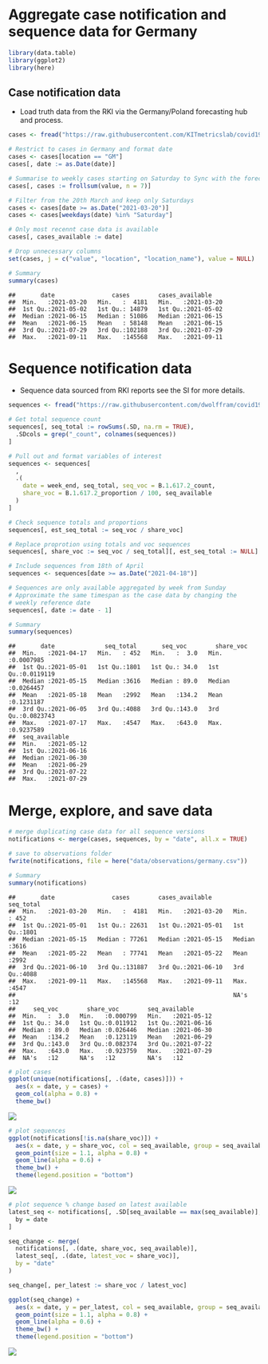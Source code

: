 Aggregate case notification and sequence data for Germany
================

``` r
library(data.table)
library(ggplot2)
library(here)
```

## Case notification data

  - Load truth data from the RKI via the Germany/Poland forecasting hub
    and process.

<!-- end list -->

``` r
cases <- fread("https://raw.githubusercontent.com/KITmetricslab/covid19-forecast-hub-de/master/data-truth/RKI/truth_RKI-Incident%20Cases_Germany.csv") # nolint

# Restrict to cases in Germany and format date
cases <- cases[location == "GM"]
cases[, date := as.Date(date)]

# Summarise to weekly cases starting on Saturday to Sync with the forecast hubs
cases[, cases := frollsum(value, n = 7)]

# Filter from the 20th March and keep only Saturdays
cases <- cases[date >= as.Date("2021-03-20")]
cases <- cases[weekdays(date) %in% "Saturday"]

# Only most recennt case data is available
cases[, cases_available := date]

# Drop unnecessary columns
set(cases, j = c("value", "location", "location_name"), value = NULL)

# Summary
summary(cases)
```

    ##       date                cases        cases_available     
    ##  Min.   :2021-03-20   Min.   :  4181   Min.   :2021-03-20  
    ##  1st Qu.:2021-05-02   1st Qu.: 14879   1st Qu.:2021-05-02  
    ##  Median :2021-06-15   Median : 51086   Median :2021-06-15  
    ##  Mean   :2021-06-15   Mean   : 58148   Mean   :2021-06-15  
    ##  3rd Qu.:2021-07-29   3rd Qu.:102188   3rd Qu.:2021-07-29  
    ##  Max.   :2021-09-11   Max.   :145568   Max.   :2021-09-11

# Sequence notification data

  - Sequence data sourced from RKI reports see the SI for more details.

<!-- end list -->

``` r
sequences <- fread("https://raw.githubusercontent.com/dwolffram/covid19-variants/main/data/sequencing_germany.csv") # nolint

# Get total sequence count
sequences[, seq_total := rowSums(.SD, na.rm = TRUE),
  .SDcols = grep("_count", colnames(sequences))
]

# Pull out and format variables of interest
sequences <- sequences[
  ,
  .(
    date = week_end, seq_total, seq_voc = B.1.617.2_count,
    share_voc = B.1.617.2_proportion / 100, seq_available
  )
]

# Check sequence totals and proportions
sequences[, est_seq_total := seq_voc / share_voc]

# Replace proprotion using totals and voc sequences
sequences[, share_voc := seq_voc / seq_total][, est_seq_total := NULL]

# Include sequences from 18th of April
sequences <- sequences[date >= as.Date("2021-04-18")]

# Sequences are only available aggregated by week from Sunday
# Approximate the same timespan as the case data by changing the
# weekly reference date
sequences[, date := date - 1]

# Summary
summary(sequences)
```

    ##       date              seq_total       seq_voc        share_voc        
    ##  Min.   :2021-04-17   Min.   : 452   Min.   :  3.0   Min.   :0.0007985  
    ##  1st Qu.:2021-05-01   1st Qu.:1801   1st Qu.: 34.0   1st Qu.:0.0119119  
    ##  Median :2021-05-15   Median :3616   Median : 89.0   Median :0.0264457  
    ##  Mean   :2021-05-18   Mean   :2992   Mean   :134.2   Mean   :0.1231187  
    ##  3rd Qu.:2021-06-05   3rd Qu.:4088   3rd Qu.:143.0   3rd Qu.:0.0823743  
    ##  Max.   :2021-07-17   Max.   :4547   Max.   :643.0   Max.   :0.9237589  
    ##  seq_available       
    ##  Min.   :2021-05-12  
    ##  1st Qu.:2021-06-16  
    ##  Median :2021-06-30  
    ##  Mean   :2021-06-29  
    ##  3rd Qu.:2021-07-22  
    ##  Max.   :2021-07-29

# Merge, explore, and save data

``` r
# merge duplicating case data for all sequence versions
notifications <- merge(cases, sequences, by = "date", all.x = TRUE)

# save to observations folder
fwrite(notifications, file = here("data/observations/germany.csv"))

# Summary
summary(notifications)
```

    ##       date                cases        cases_available        seq_total   
    ##  Min.   :2021-03-20   Min.   :  4181   Min.   :2021-03-20   Min.   : 452  
    ##  1st Qu.:2021-05-01   1st Qu.: 22631   1st Qu.:2021-05-01   1st Qu.:1801  
    ##  Median :2021-05-15   Median : 77261   Median :2021-05-15   Median :3616  
    ##  Mean   :2021-05-22   Mean   : 77741   Mean   :2021-05-22   Mean   :2992  
    ##  3rd Qu.:2021-06-10   3rd Qu.:131887   3rd Qu.:2021-06-10   3rd Qu.:4088  
    ##  Max.   :2021-09-11   Max.   :145568   Max.   :2021-09-11   Max.   :4547  
    ##                                                             NA's   :12    
    ##     seq_voc        share_voc        seq_available       
    ##  Min.   :  3.0   Min.   :0.000799   Min.   :2021-05-12  
    ##  1st Qu.: 34.0   1st Qu.:0.011912   1st Qu.:2021-06-16  
    ##  Median : 89.0   Median :0.026446   Median :2021-06-30  
    ##  Mean   :134.2   Mean   :0.123119   Mean   :2021-06-29  
    ##  3rd Qu.:143.0   3rd Qu.:0.082374   3rd Qu.:2021-07-22  
    ##  Max.   :643.0   Max.   :0.923759   Max.   :2021-07-29  
    ##  NA's   :12      NA's   :12         NA's   :12

``` r
# plot cases
ggplot(unique(notifications[, .(date, cases)])) +
  aes(x = date, y = cases) +
  geom_col(alpha = 0.8) +
  theme_bw()
```

![](process-obs_files/figure-gfm/cases-germany-1.png)<!-- -->

``` r
# plot sequences
ggplot(notifications[!is.na(share_voc)]) +
  aes(x = date, y = share_voc, col = seq_available, group = seq_available) +
  geom_point(size = 1.1, alpha = 0.8) +
  geom_line(alpha = 0.6) +
  theme_bw() +
  theme(legend.position = "bottom")
```

![](process-obs_files/figure-gfm/sequences-germany-1.png)<!-- -->

``` r
# plot sequence % change based on latest available
latest_seq <- notifications[, .SD[seq_available == max(seq_available)],
  by = date
]

seq_change <- merge(
  notifications[, .(date, share_voc, seq_available)],
  latest_seq[, .(date, latest_voc = share_voc)],
  by = "date"
)

seq_change[, per_latest := share_voc / latest_voc]

ggplot(seq_change) +
  aes(x = date, y = per_latest, col = seq_available, group = seq_available) +
  geom_point(size = 1.1, alpha = 0.8) +
  geom_line(alpha = 0.6) +
  theme_bw() +
  theme(legend.position = "bottom")
```

![](process-obs_files/figure-gfm/sequences-change-germany-1.png)<!-- -->
